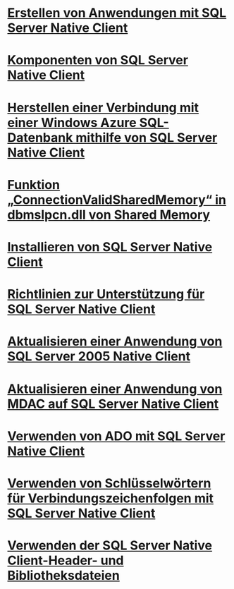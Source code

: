 # [Erstellen von Anwendungen mit SQL Server Native Client](building-applications-with-sql-server-native-client.md)
# [Komponenten von SQL Server Native Client](components-of-sql-server-native-client.md)
# [Herstellen einer Verbindung mit einer Windows Azure SQL-Datenbank mithilfe von SQL Server Native Client](connecting-to-a-windows-azure-sql-database-using-sql-server-native-client.md)
# [Funktion „ConnectionValidSharedMemory“ in dbmslpcn.dll von Shared Memory](connectionvalidsharedmemory-function-in-dbmslpcn-dll-shared-memory.md)
# [Installieren von SQL Server Native Client](installing-sql-server-native-client.md)
# [Richtlinien zur Unterstützung für SQL Server Native Client](support-policies-for-sql-server-native-client.md)
# [Aktualisieren einer Anwendung von SQL Server 2005 Native Client](updating-an-application-from-sql-server-2005-native-client.md)
# [Aktualisieren einer Anwendung von MDAC auf SQL Server Native Client](updating-an-application-to-sql-server-native-client-from-mdac.md)
# [Verwenden von ADO mit SQL Server Native Client](using-ado-with-sql-server-native-client.md)
# [Verwenden von Schlüsselwörtern für Verbindungszeichenfolgen mit SQL Server Native Client](using-connection-string-keywords-with-sql-server-native-client.md)
# [Verwenden der SQL Server Native Client-Header- und Bibliotheksdateien](using-the-sql-server-native-client-header-and-library-files.md)
